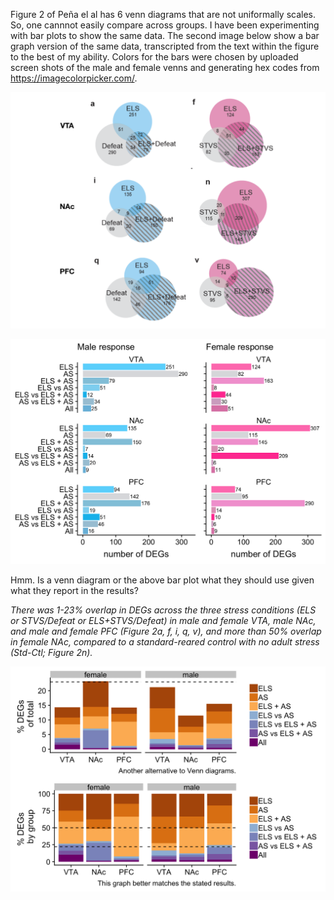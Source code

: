 Figure 2 of Peña el al has 6 venn diagrams that are not uniformally
scales. So, one cannnot easily compare across groups. I have been
experimenting with bar plots to show the same data. The second image
below show a bar graph version of the same data, transcripted from the
text within the figure to the best of my ability. Colors for the bars
were chosen by uploaded screen shots of the male and female venns and
generating hex codes from
<a href="https://imagecolorpicker.com/" class="uri">https://imagecolorpicker.com/</a>.

![](fig2venn-original.png)

![](./fig2venn-alt1-1.png)

Hmm. Is a venn diagram or the above bar plot what they should use given
what they report in the results?

*There was 1-23% overlap in DEGs across the three stress conditions (ELS
or STVS/Defeat or ELS+STVS/Defeat) in male and female VTA, male NAc, and
male and female PFC (Figure 2a, f, i, q, v), and more than 50% overlap
in female NAc, compared to a standard-reared control with no adult
stress (Std-Ctl; Figure 2n).*

![](./fig2venn-alt2-1.png)
